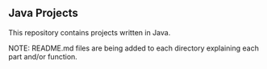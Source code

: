 ## Java Projects
This repository contains projects written in Java.

NOTE: README.md files are being added to each directory explaining each part and/or function.



